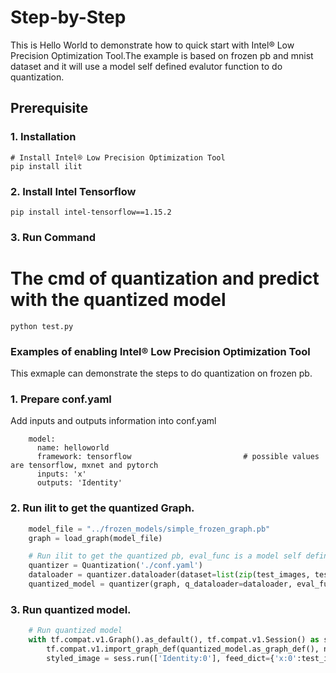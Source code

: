 Step-by-Step
============

This is Hello World to demonstrate how to quick start with Intel® Low Precision Optimization Tool.The example is based on frozen pb and mnist dataset and it will use a model self defined evalutor function to do quantization.


## Prerequisite

### 1. Installation
```Shell
# Install Intel® Low Precision Optimization Tool
pip install ilit
```
### 2. Install Intel Tensorflow
```shell
pip install intel-tensorflow==1.15.2
```
### 3. Run Command
  # The cmd of quantization and predict with the quantized model 
  ```Shell
  python test.py 
  ```
### Examples of enabling Intel® Low Precision Optimization Tool 
This exmaple can demonstrate the steps to do quantization on frozen pb. 
### 1. Prepare conf.yaml  
Add inputs and outputs information into conf.yaml
```
    model:
      name: helloworld
      framework: tensorflow                         # possible values are tensorflow, mxnet and pytorch
      inputs: 'x'                               
      outputs: 'Identity'
```
### 2. Run ilit to get the quantized Graph. 
```PyThon
    model_file = "../frozen_models/simple_frozen_graph.pb"
    graph = load_graph(model_file)

    # Run ilit to get the quantized pb, eval_func is a model self defined evaluator.
    quantizer = Quantization('./conf.yaml')
    dataloader = quantizer.dataloader(dataset=list(zip(test_images, test_labels)))
    quantized_model = quantizer(graph, q_dataloader=dataloader, eval_func=eval_func)

```
### 3. Run quantized model.
```PyThon
    # Run quantized model 
    with tf.compat.v1.Graph().as_default(), tf.compat.v1.Session() as sess:
        tf.compat.v1.import_graph_def(quantized_model.as_graph_def(), name='')
        styled_image = sess.run(['Identity:0'], feed_dict={'x:0':test_images})
    
```
 
